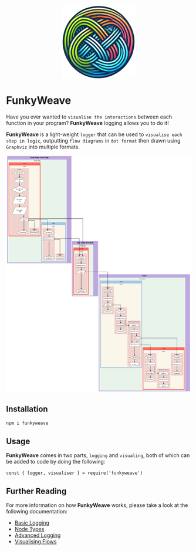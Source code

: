 <div align="center">
<img src="./images/funkyweave.png" alt="Logo" style="width:200px;"/>
</div>

# FunkyWeave

Have you ever wanted to `visualise the interactions` between each function in your program? **FunkyWeave** logging allows you to do it!

**FunkyWeave** is a light-weight `logger` that can be used to `visualise each step in logic`, outputting `flow diagrams` in `dot format` then drawn using `Graphviz` into multiple formats.

<img src="./images/cover_flow.png" alt="cover_flow"/>

## Installation

```
npm i funkyweave
```

## Usage

**FunkyWeave** comes in two parts, `logging` and `visualing`, both of which can be added to code by doing the following:

```
const { logger, visualiser } = require('funkyweave')
```


## Further Reading

For more information on how **FunkyWeave** works, please take a look at the following documentation:

* [Basic Logging](/docs/advanced_logging.md)
* [Node Types](/docs/nodes.md)
* [Advanced Logging](/docs/advanced_logging.md)
* [Visualising Flows](/docs/visualiser.md)